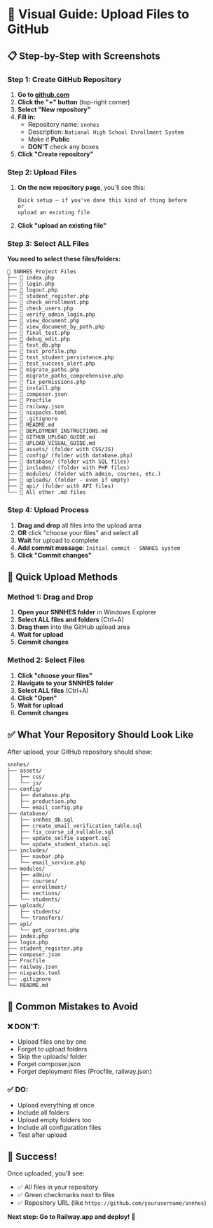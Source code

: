# 🎯 Visual Guide: Upload Files to GitHub

## 📋 Step-by-Step with Screenshots

### Step 1: Create GitHub Repository
1. **Go to [github.com](https://github.com)**
2. **Click the "+" button** (top-right corner)
3. **Select "New repository"**
4. **Fill in:**
   - Repository name: `snnhes`
   - Description: `National High School Enrollment System`
   - Make it **Public**
   - **DON'T** check any boxes
5. **Click "Create repository"**

### Step 2: Upload Files
1. **On the new repository page**, you'll see this:
   ```
   Quick setup — if you've done this kind of thing before
   or
   upload an existing file
   ```
2. **Click "upload an existing file"**

### Step 3: Select ALL Files
**You need to select these files/folders:**

```
📁 SNNHES Project Files
├── 📄 index.php
├── 📄 login.php
├── 📄 logout.php
├── 📄 student_register.php
├── 📄 check_enrollment.php
├── 📄 check_users.php
├── 📄 verify_admin_login.php
├── 📄 view_document.php
├── 📄 view_document_by_path.php
├── 📄 final_test.php
├── 📄 debug_edit.php
├── 📄 test_db.php
├── 📄 test_profile.php
├── 📄 test_student_persistence.php
├── 📄 test_success_alert.php
├── 📄 migrate_paths.php
├── 📄 migrate_paths_comprehensive.php
├── 📄 fix_permissions.php
├── 📄 install.php
├── 📄 composer.json
├── 📄 Procfile
├── 📄 railway.json
├── 📄 nixpacks.toml
├── 📄 .gitignore
├── 📄 README.md
├── 📄 DEPLOYMENT_INSTRUCTIONS.md
├── 📄 GITHUB_UPLOAD_GUIDE.md
├── 📄 UPLOAD_VISUAL_GUIDE.md
├── 📂 assets/ (folder with CSS/JS)
├── 📂 config/ (folder with database.php)
├── 📂 database/ (folder with SQL files)
├── 📂 includes/ (folder with PHP files)
├── 📂 modules/ (folder with admin, courses, etc.)
├── 📂 uploads/ (folder - even if empty)
├── 📂 api/ (folder with API files)
└── 📄 All other .md files
```

### Step 4: Upload Process
1. **Drag and drop** all files into the upload area
2. **OR** click "choose your files" and select all
3. **Wait** for upload to complete
4. **Add commit message**: `Initial commit - SNNHES system`
5. **Click "Commit changes"**

## 🎯 Quick Upload Methods

### Method 1: Drag and Drop
1. **Open your SNNHES folder** in Windows Explorer
2. **Select ALL files and folders** (Ctrl+A)
3. **Drag them** into the GitHub upload area
4. **Wait for upload**
5. **Commit changes**

### Method 2: Select Files
1. **Click "choose your files"**
2. **Navigate to your SNNHES folder**
3. **Select ALL files** (Ctrl+A)
4. **Click "Open"**
5. **Wait for upload**
6. **Commit changes**

## ✅ What Your Repository Should Look Like

After upload, your GitHub repository should show:
```
snnhes/
├── assets/
│   ├── css/
│   └── js/
├── config/
│   ├── database.php
│   ├── production.php
│   └── email_config.php
├── database/
│   ├── snnhes_db.sql
│   ├── create_email_verification_table.sql
│   ├── fix_course_id_nullable.sql
│   ├── update_selfie_support.sql
│   └── update_student_status.sql
├── includes/
│   ├── navbar.php
│   └── email_service.php
├── modules/
│   ├── admin/
│   ├── courses/
│   ├── enrollment/
│   ├── sections/
│   └── students/
├── uploads/
│   ├── students/
│   └── transfers/
├── api/
│   └── get_courses.php
├── index.php
├── login.php
├── student_register.php
├── composer.json
├── Procfile
├── railway.json
├── nixpacks.toml
├── .gitignore
└── README.md
```

## 🚨 Common Mistakes to Avoid

### ❌ DON'T:
- Upload files one by one
- Forget to upload folders
- Skip the uploads/ folder
- Forget composer.json
- Forget deployment files (Procfile, railway.json)

### ✅ DO:
- Upload everything at once
- Include all folders
- Upload empty folders too
- Include all configuration files
- Test after upload

## 🎉 Success!

Once uploaded, you'll see:
- ✅ All files in your repository
- ✅ Green checkmarks next to files
- ✅ Repository URL (like `https://github.com/yourusername/snnhes`)

**Next step: Go to Railway.app and deploy!** 🚀
